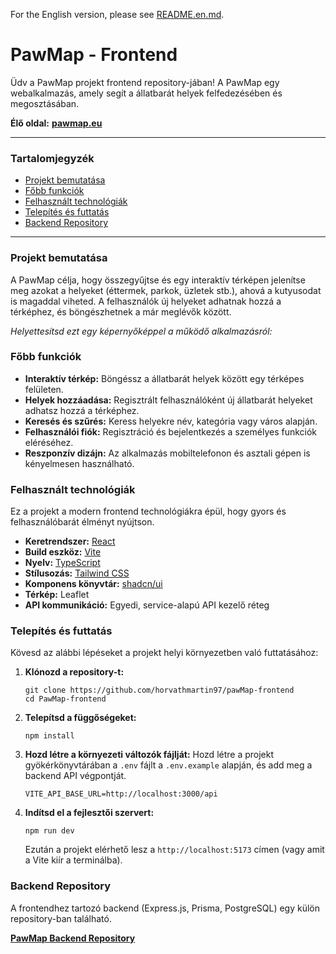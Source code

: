 For the English version, please see [README.en.md](./readme.en.md).

# PawMap - Frontend

Üdv a PawMap projekt frontend repository-jában! A PawMap egy webalkalmazás, amely segít a állatbarát helyek felfedezésében és megosztásában.

**Élő oldal:** [**pawmap.eu**](https://pawmap.eu)

---

### Tartalomjegyzék

- [Projekt bemutatása](#projekt-bemutatása)
- [Főbb funkciók](#főbb-funkciók)
- [Felhasznált technológiák](#felhasznált-technológiák)
- [Telepítés és futtatás](#telepítés-és-futtatás)
- [Backend Repository](#backend-repository)

---

### Projekt bemutatása

A PawMap célja, hogy összegyűjtse és egy interaktív térképen jelenítse meg azokat a helyeket (éttermek, parkok, üzletek stb.), ahová a kutyusodat is magaddal viheted. A felhasználók új helyeket adhatnak hozzá a térképhez, és böngészhetnek a már meglévők között.

_Helyettesítsd ezt egy képernyőképpel a működő alkalmazásról:_

### Főbb funkciók

- **Interaktív térkép:** Böngéssz a állatbarát helyek között egy térképes felületen.
- **Helyek hozzáadása:** Regisztrált felhasználóként új állatbarát helyeket adhatsz hozzá a térképhez.
- **Keresés és szűrés:** Keress helyekre név, kategória vagy város alapján.
- **Felhasználói fiók:** Regisztráció és bejelentkezés a személyes funkciók eléréséhez.
- **Reszponzív dizájn:** Az alkalmazás mobiltelefonon és asztali gépen is kényelmesen használható.

### Felhasznált technológiák

Ez a projekt a modern frontend technológiákra épül, hogy gyors és felhasználóbarát élményt nyújtson.

- **Keretrendszer:** [React](https://reactjs.org/)
- **Build eszköz:** [Vite](https://vitejs.dev/)
- **Nyelv:** [TypeScript](https://www.typescriptlang.org/)
- **Stílusozás:** [Tailwind CSS](https://tailwindcss.com/)
- **Komponens könyvtár:** [shadcn/ui](https://ui.shadcn.com/)
- **Térkép:** Leaflet
- **API kommunikáció:** Egyedi, service-alapú API kezelő réteg

### Telepítés és futtatás

Kövesd az alábbi lépéseket a projekt helyi környezetben való futtatásához:

1.  **Klónozd a repository-t:**

    ```
    git clone https://github.com/horvathmartin97/pawMap-frontend
    cd PawMap-frontend
    ```

2.  **Telepítsd a függőségeket:**

    ```
    npm install
    ```

3.  **Hozd létre a környezeti változók fájlját:**
    Hozd létre a projekt gyökérkönyvtárában a `.env` fájlt a `.env.example` alapján, és add meg a backend API végpontját.

    ```
    VITE_API_BASE_URL=http://localhost:3000/api
    ```

4.  **Indítsd el a fejlesztői szervert:**
    ```
    npm run dev
    ```
    Ezután a projekt elérhető lesz a `http://localhost:5173` címen (vagy amit a Vite kiír a terminálba).

### Backend Repository

A frontendhez tartozó backend (Express.js, Prisma, PostgreSQL) egy külön repository-ban található.

[**PawMap Backend Repository**](https://github.com/horvathmartin97/PawMap-Backend)
